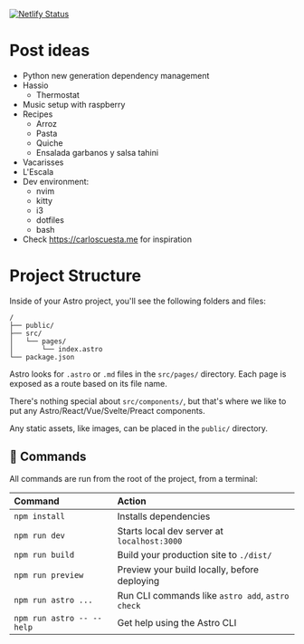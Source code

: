 [![Netlify Status](https://api.netlify.com/api/v1/badges/eacb6a6d-a885-48a3-905a-c69b645a9575/deploy-status)](https://app.netlify.com/sites/teal-lokum-497060/deploys)

# Post ideas
* Python new generation dependency management
* Hassio
    - Thermostat
* Music setup with raspberry
* Recipes
    - Arroz
    - Pasta
    - Quiche
    - Ensalada garbanos y salsa tahini
* Vacarisses
* L'Escala
* Dev environment:
    - nvim
    - kitty
    - i3
    - dotfiles
    - bash
* Check https://carloscuesta.me for inspiration

# Project Structure

Inside of your Astro project, you'll see the following folders and files:

```
/
├── public/
├── src/
│   └── pages/
│       └── index.astro
└── package.json
```

Astro looks for `.astro` or `.md` files in the `src/pages/` directory. Each page is exposed as a route based on its file name.

There's nothing special about `src/components/`, but that's where we like to put any Astro/React/Vue/Svelte/Preact components.

Any static assets, like images, can be placed in the `public/` directory.

## 🧞 Commands

All commands are run from the root of the project, from a terminal:

| Command                   | Action                                           |
| :------------------------ | :----------------------------------------------- |
| `npm install`             | Installs dependencies                            |
| `npm run dev`             | Starts local dev server at `localhost:3000`      |
| `npm run build`           | Build your production site to `./dist/`          |
| `npm run preview`         | Preview your build locally, before deploying     |
| `npm run astro ...`       | Run CLI commands like `astro add`, `astro check` |
| `npm run astro -- --help` | Get help using the Astro CLI                     |
